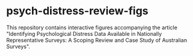 # psych-distress-review-figs
This repository contains interactive figures accompanying the article "Identifying Psychological Distress Data Available in Nationally Representative Surveys: A Scoping Review and Case Study of Australian Surveys". 
